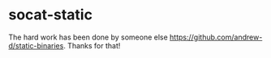 # socat-static

The hard work has been done by someone else https://github.com/andrew-d/static-binaries. Thanks for that!
